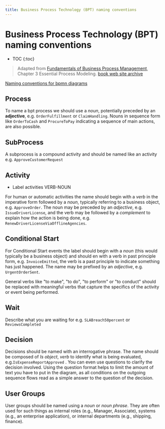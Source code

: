 ```yaml
---
title: Business Process Technology (BPT) naming conventions
---
```


# Business Process Technology (BPT) naming conventions

* TOC
{:toc}

> Adapted from [Fundamentals of Business Process Management](http:/fundamentals-of-bpm.org), Chapter 3 Essential Process Modeling. [book web site archive](https://web.archive.org/web/20220308011419/http://fundamentals-of-bpm.org/)

[Naming conventions for bpmn diagrams](https://www.trisotech.com/naming-conventions-for-bpmn-diagrams/)

## Process

To name a bpt process we should use a _noun_, potentially preceded by an **adjective**, e.g. `OrderFulfillment` or `ClaimHandling`.
Nouns in sequence form like `OrderToCash` and `ProcureToPay` indicating a sequence of main actions, are also possible.

## SubProcess

A subprocess is a compound activity and should be named like an activity e.g. `ApproveCustomerRequest`

## Activity

* Label activities VERB-NOUN

For human or automatic activities the name should begin with a _verb_ in the imperative form followed by a _noun_, typically referring to a business object, e.g. `ApproveOrder`.
The noun may be preceded by an _adjective_, e.g. `IssueDriverLicense`, and the verb may be followed by a _complement_ to explain how the action is being done, e.g. `RenewDriverLicenseViaOfflineAgencies`.

## Conditional Start

For Conditional Start events the label should begin with a _noun_ (this would typically be a business object) and should en with a verb in past principle form, e.g. `InvoiceEmitted`, the verb is a past principle to indicate something has just happened. The name may be prefixed by an _adjective_, e.g. `UrgentOrderSent`.

General verbs like "to make", "to do", "to perform" or "to conduct" should be replaced with meaningful verbs that capture the specifics of the activity or event being performed.

## Wait

Describe what you are waiting for e.g. `SLABreach50percent` or `ReviewsCompleted`

## Decision

Decisions should be named with an interrogative phrase. The name should be composed of _Is_ _object_, _verb_ to identify what is being evaluated, e.g.`IsExpenseReportApproved` . You can even use questions to clarify the decision involved. Using the question format helps to limit the amount of text you have to put in the diagram, as all conditions on the outgoing sequence flows read as a simple answer to the question of the decision.

## User Groups

User groups should be named using a _noun_ or _noun phrase_. They are often used for such things as internal roles (e.g., Manager, Associate), systems (e.g., an enterprise application), or internal departments (e.g., shipping, finance).
